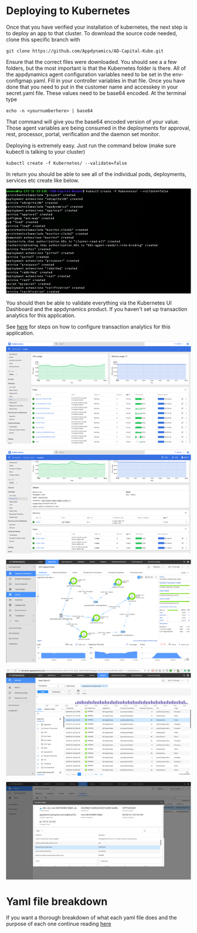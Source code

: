 # Deploying to Kubernetes

Once that you have verified your installation of kubernetes, the next step is to
deploy an app to that cluster. To download the source code needed, clone this specific branch with

```
git clone https://github.com/Appdynamics/AD-Capital-Kube.git
```

Ensure that the correct files were downloaded. You should see a a few folders, but the most important
is that the Kubernetes folder is there. All of the appdynamics agent configuration variables need to be set in the
env-configmap.yaml. Fill in your controller variables in that file. Once you have done that you need to put in the customer name and accesskey in your secret.yaml file. These values need to be base64 encoded. At the terminal type
```
echo -n <yournumberhere> | base64
```

 That command will give you the base64 encoded version of your value. Those agent variables are being consumed in the deployments for approval, rest, processor, portal, verification and the daemon set monitor.

Deploying is extremely easy. Just run the command below (make sure kubectl is talking to your cluster)

```
kubectl create -f Kubernetes/ --validate=false
```

In return you should be able to see all of the individual pods, deployments, services etc create like below.

![Kubernetes Startup](./assets/images/4.png)

You should then be able to validate everything via the Kubernetes UI Dashboard and the appdynamics product. If you haven't set up transaction analytics for this application.


See [here](https://github.com/Appdynamics/AD-Capital-Docker/blob/master/ADCapital-Walkthrough/5.md) for steps on how to configure transaction analytics for this application.

![Kubernetes Launch](./assets/images/5.png)

![Kubernetes Launch2](./assets/images/6.png)

![AppDynamics Launch](./assets/images/7.png)

![AppDynamics Launch2](./assets/images/8.png)

![AppDynamics Launch3](./assets/images/9.png)

# Yaml file breakdown

If you want a thorough breakdown of what each yaml file does and the purpose of each one continue reading [here](https://github.com/Appdynamics/AD-Capital-Kube/blob/master/Kubernetes-Walkthrough/3.md)
